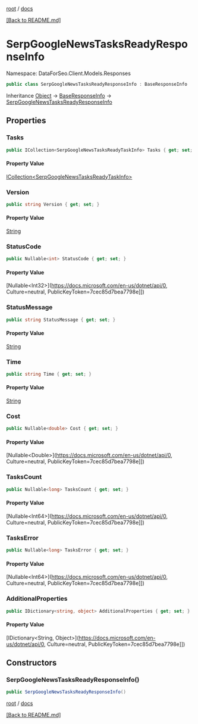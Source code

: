 [root](./../ "root") / [docs](./ "docs")

[[Back to README.md]](./../README.md "[Back to README.md]")

# SerpGoogleNewsTasksReadyResponseInfo

Namespace: DataForSeo.Client.Models.Responses

```csharp
public class SerpGoogleNewsTasksReadyResponseInfo : BaseResponseInfo
```

Inheritance [Object](https://docs.microsoft.com/en-us/dotnet/api/Object) → [BaseResponseInfo](./BaseResponseInfo.md) → [SerpGoogleNewsTasksReadyResponseInfo](./SerpGoogleNewsTasksReadyResponseInfo.md)

## Properties

### **Tasks**

```csharp
public ICollection<SerpGoogleNewsTasksReadyTaskInfo> Tasks { get; set; }
```

#### Property Value

[ICollection&lt;SerpGoogleNewsTasksReadyTaskInfo&gt;](./SerpGoogleNewsTasksReadyTaskInfo.md)<br>

### **Version**

```csharp
public string Version { get; set; }
```

#### Property Value

[String](https://docs.microsoft.com/en-us/dotnet/api/String)<br>

### **StatusCode**

```csharp
public Nullable<int> StatusCode { get; set; }
```

#### Property Value

[Nullable&lt;Int32&gt;](https://docs.microsoft.com/en-us/dotnet/api/0, Culture=neutral, PublicKeyToken=7cec85d7bea7798e]])<br>

### **StatusMessage**

```csharp
public string StatusMessage { get; set; }
```

#### Property Value

[String](https://docs.microsoft.com/en-us/dotnet/api/String)<br>

### **Time**

```csharp
public string Time { get; set; }
```

#### Property Value

[String](https://docs.microsoft.com/en-us/dotnet/api/String)<br>

### **Cost**

```csharp
public Nullable<double> Cost { get; set; }
```

#### Property Value

[Nullable&lt;Double&gt;](https://docs.microsoft.com/en-us/dotnet/api/0, Culture=neutral, PublicKeyToken=7cec85d7bea7798e]])<br>

### **TasksCount**

```csharp
public Nullable<long> TasksCount { get; set; }
```

#### Property Value

[Nullable&lt;Int64&gt;](https://docs.microsoft.com/en-us/dotnet/api/0, Culture=neutral, PublicKeyToken=7cec85d7bea7798e]])<br>

### **TasksError**

```csharp
public Nullable<long> TasksError { get; set; }
```

#### Property Value

[Nullable&lt;Int64&gt;](https://docs.microsoft.com/en-us/dotnet/api/0, Culture=neutral, PublicKeyToken=7cec85d7bea7798e]])<br>

### **AdditionalProperties**

```csharp
public IDictionary<string, object> AdditionalProperties { get; set; }
```

#### Property Value

[IDictionary&lt;String, Object&gt;](https://docs.microsoft.com/en-us/dotnet/api/0, Culture=neutral, PublicKeyToken=7cec85d7bea7798e]])<br>

## Constructors

### **SerpGoogleNewsTasksReadyResponseInfo()**

```csharp
public SerpGoogleNewsTasksReadyResponseInfo()
```

[root](./../ "root") / [docs](./ "docs")

[[Back to README.md]](./../README.md "[Back to README.md]")